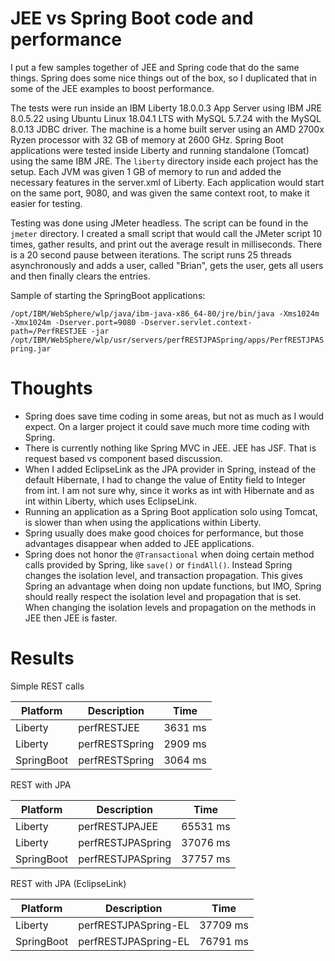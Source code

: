 # JEE vs Spring Boot code and performance

I put a few samples together of JEE and Spring code that do the same things.  Spring does some nice things out of the box, so I duplicated that in some of the JEE examples to boost performance. 

The tests were run inside an IBM Liberty 18.0.0.3 App Server using IBM JRE 8.0.5.22 using Ubuntu Linux 18.04.1 LTS with MySQL 5.7.24 with the MySQL 8.0.13 JDBC driver.  The machine is a home built server using an AMD 2700x Ryzen processor with 32 GB of memory at 2600 GHz.  Spring Boot applications were tested inside Liberty and running standalone (Tomcat) using the same IBM JRE.  The `liberty` directory inside each project has the setup.  Each JVM was given 1 GB of memory to run and added the necessary features in the server.xml of Liberty.  Each application would start on the same port, 9080, and was given the same context root, to make it easier for testing.  

Testing was done using JMeter headless.  The script can be found in the `jmeter` directory.  I created a small script that would call the JMeter script 10 times, gather results, and print out the average result in milliseconds.  There is a 20 second pause between iterations.  The script runs 25 threads asynchronously and adds a user, called "Brian", gets the user, gets all users and then finally clears the entries.

Sample of starting the SpringBoot applications:

```/opt/IBM/WebSphere/wlp/java/ibm-java-x86_64-80/jre/bin/java -Xms1024m -Xmx1024m -Dserver.port=9080 -Dserver.servlet.context-path=/PerfRESTJEE -jar /opt/IBM/WebSphere/wlp/usr/servers/perfRESTJPASpring/apps/PerfRESTJPASpring.jar```

# Thoughts
- Spring does save time coding in some areas, but not as much as I would expect.  On a larger project it could save much more time coding with Spring.
- There is currently nothing like Spring MVC in JEE.  JEE has JSF.  That is request based vs component based discussion.
- When I added EclipseLink as the JPA provider in Spring, instead of the default Hibernate, I had to change the value of Entity field to Integer from int.  I am not sure why, since it works as int with Hibernate and as int within Liberty, which uses EclipseLink.
- Running an application as a Spring Boot application solo using Tomcat, is slower than when using the applications within Liberty.
- Spring usually does make good choices for performance, but those advantages disappear when added to JEE applications.
- Spring does not honor the `@Transactional` when doing certain method calls provided by Spring, like `save()` or `findAll()`.  Instead Spring changes the isolation level, and transaction propagation.  This gives Spring an advantage when doing non update functions, but IMO, Spring should really respect the isolation level and propagation that is set.  When changing the isolation levels and propagation on the methods in JEE then JEE is faster.   

# Results
Simple REST calls

| Platform | Description | Time
| --- | --- | --- |
|Liberty|perfRESTJEE|3631 ms|
|Liberty|perfRESTSpring|2909 ms|
|SpringBoot|perfRESTSpring|3064 ms|

REST with JPA

| Platform | Description | Time
| --- | --- | --- |
|Liberty|perfRESTJPAJEE|65531 ms|
|Liberty|perfRESTJPASpring|37076 ms|
|SpringBoot|perfRESTJPASpring|37757 ms|

REST with JPA (EclipseLink)

| Platform | Description | Time
| --- | --- | --- |
|Liberty|perfRESTJPASpring-EL|37709 ms|
|SpringBoot|perfRESTJPASpring-EL|76791 ms|
